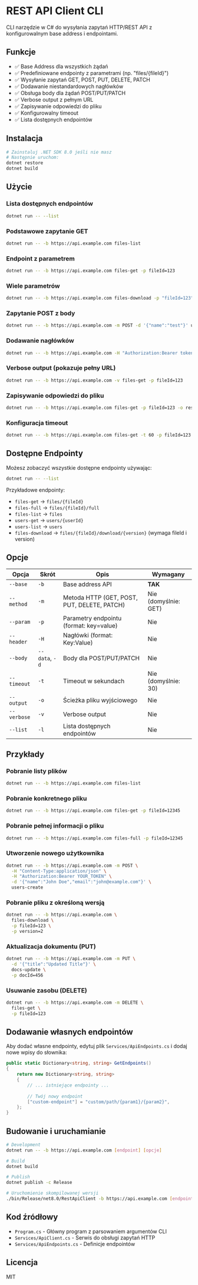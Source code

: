 # REST API Client CLI

CLI narzędzie w C# do wysyłania zapytań HTTP/REST API z konfigurowalnym base address i endpointami.

## Funkcje

- ✅ Base Address dla wszystkich żądań
- ✅ Predefiniowane endpointy z parametrami (np. "files/{fileId}")
- ✅ Wysyłanie zapytań GET, POST, PUT, DELETE, PATCH
- ✅ Dodawanie niestandardowych nagłówków
- ✅ Obsługa body dla żądań POST/PUT/PATCH
- ✅ Verbose output z pełnym URL
- ✅ Zapisywanie odpowiedzi do pliku
- ✅ Konfigurowalny timeout
- ✅ Lista dostępnych endpointów

## Instalacja

```bash
# Zainstaluj .NET SDK 8.0 jeśli nie masz
# Następnie uruchom:
dotnet restore
dotnet build
```

## Użycie

### Lista dostępnych endpointów

```bash
dotnet run -- --list
```

### Podstawowe zapytanie GET

```bash
dotnet run -- -b https://api.example.com files-list
```

### Endpoint z parametrem

```bash
dotnet run -- -b https://api.example.com files-get -p fileId=123
```

### Wiele parametrów

```bash
dotnet run -- -b https://api.example.com files-download -p "fileId=123" -p "version=2"
```

### Zapytanie POST z body

```bash
dotnet run -- -b https://api.example.com -m POST -d '{"name":"test"}' users-create
```

### Dodawanie nagłówków

```bash
dotnet run -- -b https://api.example.com -H "Authorization:Bearer token123" files-get -p fileId=123
```

### Verbose output (pokazuje pełny URL)

```bash
dotnet run -- -b https://api.example.com -v files-get -p fileId=123
```

### Zapisywanie odpowiedzi do pliku

```bash
dotnet run -- -b https://api.example.com files-get -p fileId=123 -o response.json
```

### Konfiguracja timeout

```bash
dotnet run -- -b https://api.example.com files-get -t 60 -p fileId=123
```

## Dostępne Endpointy

Możesz zobaczyć wszystkie dostępne endpointy używając:

```bash
dotnet run -- --list
```

Przykładowe endpointy:
- `files-get` → `files/{fileId}`
- `files-full` → `files/{fileId}/full`
- `files-list` → `files`
- `users-get` → `users/{userId}`
- `users-list` → `users`
- `files-download` → `files/{fileId}/download/{version}` (wymaga fileId i version)

## Opcje

| Opcja | Skrót | Opis | Wymagany |
|-------|-------|------|----------|
| `--base` | `-b` | Base address API | **TAK** |
| `--method` | `-m` | Metoda HTTP (GET, POST, PUT, DELETE, PATCH) | Nie (domyślnie: GET) |
| `--param` | `-p` | Parametry endpointu (format: key=value) | Nie |
| `--header` | `-H` | Nagłówki (format: Key:Value) | Nie |
| `--body` | `--data`, `-d` | Body dla POST/PUT/PATCH | Nie |
| `--timeout` | `-t` | Timeout w sekundach | Nie (domyślnie: 30) |
| `--output` | `-o` | Ścieżka pliku wyjściowego | Nie |
| `--verbose` | `-v` | Verbose output | Nie |
| `--list` | `-l` | Lista dostępnych endpointów | Nie |

## Przykłady

### Pobranie listy plików

```bash
dotnet run -- -b https://api.example.com files-list
```

### Pobranie konkretnego pliku

```bash
dotnet run -- -b https://api.example.com files-get -p fileId=12345
```

### Pobranie pełnej informacji o pliku

```bash
dotnet run -- -b https://api.example.com files-full -p fileId=12345
```

### Utworzenie nowego użytkownika

```bash
dotnet run -- -b https://api.example.com -m POST \
  -H "Content-Type:application/json" \
  -H "Authorization:Bearer YOUR_TOKEN" \
  -d '{"name":"John Doe","email":"john@example.com"}' \
  users-create
```

### Pobranie pliku z określoną wersją

```bash
dotnet run -- -b https://api.example.com \
  files-download \
  -p fileId=123 \
  -p version=2
```

### Aktualizacja dokumentu (PUT)

```bash
dotnet run -- -b https://api.example.com -m PUT \
  -d '{"title":"Updated Title"}' \
  docs-update \
  -p docId=456
```

### Usuwanie zasobu (DELETE)

```bash
dotnet run -- -b https://api.example.com -m DELETE \
  files-get \
  -p fileId=123
```

## Dodawanie własnych endpointów

Aby dodać własne endpointy, edytuj plik `Services/ApiEndpoints.cs` i dodaj nowe wpisy do słownika:

```csharp
public static Dictionary<string, string> GetEndpoints()
{
    return new Dictionary<string, string>
    {
        // ... istniejące endpointy ...
        
        // Twój nowy endpoint
        ["custom-endpoint"] = "custom/path/{param1}/{param2}",
    };
}
```

## Budowanie i uruchamianie

```bash
# Development
dotnet run -- -b https://api.example.com [endpoint] [opcje]

# Build
dotnet build

# Publish
dotnet publish -c Release

# Uruchomienie skompilowanej wersji
./bin/Release/net8.0/RestApiClient -b https://api.example.com [endpoint] [opcje]
```

## Kod źródłowy

- `Program.cs` - Główny program z parsowaniem argumentów CLI
- `Services/ApiClient.cs` - Serwis do obsługi zapytań HTTP
- `Services/ApiEndpoints.cs` - Definicje endpointów

## Licencja

MIT